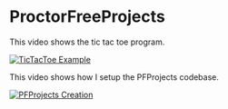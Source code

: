 # ProctorFreeProjects

This video shows the tic tac toe program. 

[![TicTacToe Example](http://img.youtube.com/vi/2e6uR2cmVqE/0.jpg)](https://www.youtube.com/watch?v=2e6uR2cmVqE "Tic Tac Toe Example")

 
 
This video shows how I setup the PFProjects codebase. 

[![PFProjects Creation](http://img.youtube.com/vi/Gxvsf9IKB8o/0.jpg)](https://www.youtube.com/watch?v=Gxvsf9IKB8o "PFProjects Creation")
